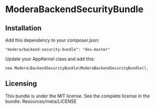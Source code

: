 # ModeraBackendSecurityBundle

## Installation

Add this dependency to your composer.json:

    "modera/backend-security-bundle": "dev-master"

Update your AppKernel class and add this:

    new Modera\BackendSecurityBundle\ModeraBackendSecurityBundle(),

## Licensing

This bundle is under the MIT license. See the complete license in the bundle:
Resources/meta/LICENSE